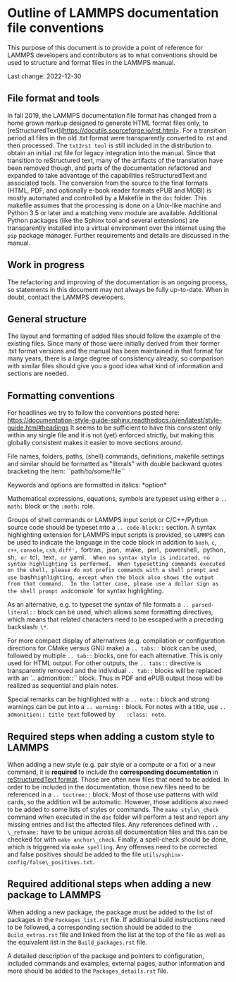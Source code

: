 # Outline of LAMMPS documentation file conventions

This purpose of this document is to provide a point of reference
for LAMMPS developers and contributors as to what conventions
should be used to structure and format files in the LAMMPS manual.

Last change: 2022-12-30

## File format and tools

In fall 2019, the LAMMPS documentation file format has changed from a
home grown markup designed to generate HTML format files only, to
[reStructuredText](https://docutils.sourceforge.io/rst.html>.  For a
transition period all files in the old .txt format were transparently
converted to .rst and then processed.  The `txt2rst tool` is still
included in the distribution to obtain an initial .rst file for legacy
integration into the manual.  Since that transition to reStructured
text, many of the artifacts of the translation have been removed though,
and parts of the documentation refactored and expanded to take advantage
of the capabilities reStructuredText and associated tools.  The
conversion from the source to the final formats (HTML, PDF, and
optionally e-book reader formats ePUB and MOBI) is mostly automated and
controlled by a Makefile in the `doc` folder. This makefile assumes that
the processing is done on a Unix-like machine and Python 3.5 or later
and a matching venv module are available.  Additional Python
packages (like the Sphinx tool and several extensions) are transparently
installed into a virtual environment over the internet using the `pip`
package manager.  Further requirements and details are discussed in the
manual.

## Work in progress

The refactoring and improving of the documentation is an ongoing
process, so statements in this document may not always be fully
up-to-date.  When in doubt, contact the LAMMPS developers.

## General structure

The layout and formatting of added files should follow the example of
the existing files.  Since many of those were initially derived from
their former .txt format versions and the manual has been maintained in
that format for many years, there is a large degree of consistency
already, so comparison with similar files should give you a good idea
what kind of information and sections are needed.

## Formatting conventions

For headlines we try to follow the conventions posted here:
https://documentation-style-guide-sphinx.readthedocs.io/en/latest/style-guide.html#headings
It seems to be sufficient to have this consistent only within
any single file and it is not (yet) enforced strictly, but making
this globally consistent makes it easier to move sections around.

File names, folders, paths, (shell) commands, definitions, makefile
settings and similar should be formatted as "literals" with
double backward quotes bracketing the item: \`\`path/to/some/file\`\`

Keywords and options are formatted in italics:  \*option\*

Mathematical expressions, equations, symbols are typeset using
either a `.. math:` block or the `:math:` role.

Groups of shell commands or LAMMPS input script or C/C++/Python source
code should be typeset into a `.. code-block::` section. A syntax
highlighting extension for LAMMPS input scripts is provided, so `LAMMPS`
can be used to indicate the language in the code block in addition to
`bash`, `c`, `c++`, `console`, `csh`, `diff', `fortran`, `json`, `make`,
`perl`, `powershell`, `python`, `sh`, or `tcl`, `text`, or `yaml`.  When
no syntax style is indicated, no syntax highlighting is performed.  When
typesetting commands executed on the shell, please do not prefix
commands with a shell prompt and use `bash` highlighting, except when
the block also shows the output from that command.  In the latter case,
please use a dollar sign as the shell prompt and `console` for syntax
highlighting.

As an alternative, e.g. to typeset the syntax of file formats
a `.. parsed-literal::` block can be used, which allows some
formatting directives, which means that related characters need
to be escaped with a preceding backslash: `\*`.

For more compact display of alternatives (e.g. compilation or
configuration directions for CMake versus GNU make) a `.. tabs::`
block can be used, followed by multiple `.. tab::` blocks, one
for each alternative. This is only used for HTML output. For other
outputs, the `.. tabs::` directive is transparently removed and
the individual `.. tab::` blocks will be replaced with an
`.. admonition::`` block. Thus in PDF and ePUB output those will
be realized as sequential and plain notes.

Special remarks can be highlighted with a `.. note::` block and
strong warnings can be put into a `.. warning::` block.
For notes with a title, use `.. admonition:: title text` followed
by `   :class: note`.

## Required steps when adding a custom style to LAMMPS

When adding a new style (e.g. pair style or a compute or a fix) or a new
command, it is **required** to include the **corresponding documentation**
in [reStructuredText format](https://docutils.sourceforge.io/rst.html).
Those are often new files that need to be added.  In order to be
included in the documentation, those new files need to be referenced in a
`.. toctree::` block.  Most of those use patterns with wild cards, so the
addition will be automatic.  However, those additions also need to be
added to some lists of styles or commands.  The `make style\_check`
command when executed in the `doc` folder will perform a test and report
any missing entries and list the affected files.  Any references defined
with `.. \_refname:` have to be unique across all documentation files
and this can be checked for with `make anchor\_check`.  Finally, a
spell-check should be done, which is triggered via `make spelling`.  Any
offenses need to be corrected and false positives should be added to the
file `utils/sphinx-config/false\_positives.txt`.

## Required additional steps when adding a new package to LAMMPS

When adding a new package, the package must be added to the list of
packages in the `Packages_list.rst` file.  If additional build instructions
need to be followed, a corresponding section should be added to the
`Build_extras.rst` file and linked from the list at the top of the
file as well as the equivalent list in the `Build_packages.rst` file.

A detailed description of the package and pointers to configuration,
included commands and examples, external pages, author information and
more should be added to the `Packages_details.rst` file.
